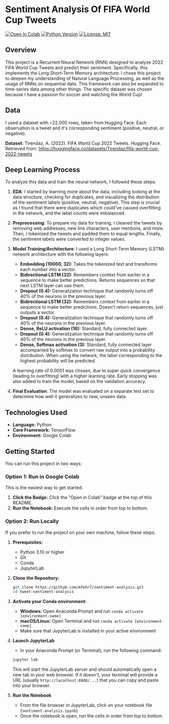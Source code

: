 # Sentiment Analysis Of FIFA World Cup Tweets

[![Open In Colab](https://colab.research.google.com/assets/colab-badge.svg)](https://colab.research.google.com/github/mfehr7/tweet-sentiment-analysis/blob/main/sentiment-analysis.ipynb)
[![Python Version](https://img.shields.io/badge/Python-3.10%2B-blue.svg)](https://www.python.org/downloads/)
[![License: MIT](https://img.shields.io/badge/License-MIT-yellow.svg)](https://opensource.org/licenses/MIT)

## Overview

This project is a Recurrent Neural Network (RNN) designed to analyze 2022 FIFA World Cup Tweets and predict their sentiment. Specifically, this implements the Long Short-Term Memory architecture. I chose this project to deepen my understanding of Natural Language Processing, as well as the usage of RNNs on sequential data. This framework can also be expanded to time-series data among other things. The specific dataset was chosen because I have a passion for soccer and watching the World Cup! 

## Data
I used a dataset with ~22,000 rows, taken from Hugging Face. Each observation is a tweet and it's corresponding sentiment (positive, neutral, or negative).

**Dataset:** Tirendaz, A. (2022). FIFA World Cup 2022 Tweets. Hugging Face. Retrieved from: https://huggingface.co/datasets/Tirendaz/fifa-world-cup-2022-tweets

## Deep Learning Process

To analyze this data and train the neural network, I followed these steps:

1.  **EDA**: I started by learning more about the data, including looking at the data structure, checking for duplicates, and visualizing the distribution of the sentiment labels (positive, neutral, negative). This step is crucial as I found that there were duplicates which could've caused overfitting in the network, and the label counts were imbalanced.
2. **Preprocessing**: To prepare my data for training, I cleaned the tweets by removing web addresses, new line characters, user mentions, and more. Then, I tokenized the tweets and padded them to equal lengths. Finally, the sentiment labels were converted to integer values.
3. **Model Training/Architecture**: I used a Long Short-Term Memory (LSTM) network architecture with the following layers:
    * **Embedding (10000, 32):** Takes the tokenized text and transforms each number into a vector.
    * **Bidirectional LSTM (32):** Remembers context from earlier in a sequence to make better predictions. Returns sequences so that next LSTM layer can use them.
    * **Dropout (0.4):** Generalization technique that randomly turns off 40% of the neurons in the previous layer.
    * **Bidirectional LSTM (32):** Remembers context from earlier in a sequence to make better predictions. Doesn't return sequences, just outputs a vector.
    * **Dropout (0.4):** Generalization technique that randomly turns off 40% of the neurons in the previous layer.
    * **Dense, ReLU activation (16):** Standard, fully connected layer.
    * **Dropout (0.4):** Generalization technique that randomly turns off 40% of the neurons in the previous layer.
    * **Dense, Softmax activation (3):** Standard, fully connected layer accompanied by softmax to convert raw output into a probability distribution. When using the network, the label corresponding to the highest probability will be predicted.  
    
    A learning rate of 0.0001 was chosen, due to super quick convergence (leading to overfitting) with a higher learning rate. Early stopping was also added to train the model, based on the validation accuracy.
4. **Final Evaluation**: The model was evaluated on a separate test set to determine how well it generalizes to new, unseen data.

## Technologies Used

* **Language:** Python
* **Core Framework:** TensorFlow
* **Environment:** Google Colab

## Getting Started

You can run this project in two ways:

### Option 1: Run in Google Colab

This is the easiest way to get started.

1.  **Click the Badge:** Click the "Open in Colab" badge at the top of this README.
2.  **Run the Notebook:** Execute the cells in order from top to bottom.

### Option 2: Run Locally

If you prefer to run the project on your own machine, follow these steps.

1.  **Prerequisites:**
    * Python 3.10 or higher
    * Git
    * Conda
    * JupyterLab

2.  **Clone the Repository:**
    ```bash
    git clone https://github.com/mfehr7/sentiment-analysis.git
    cd tweet-sentiment-analysis
    ```

3.  **Activate your Conda environment:**
    * **Windows:** Open Anaconda Prompt and run `conda activate [environment-name]`
    * **macOS/Linux:** Open Terminal and run `conda activate [environment-name]`
    * Make sure that JupyterLab is installed in your active environment

4.  **Launch JupyterLab**
    * In your Anaconda Prompt (or Terminal), run the following command:

    ```bash
    jupyter lab
    ```

    This will start the JupyterLab server and should automatically open a new tab in your web browser. If it doesn't, your terminal will provide a URL (usually `http://localhost:8888/...`) that you can copy and paste into your browser.

5.  **Run the Notebook**

    * From the file browser in JupyterLab, click on your notebook file (`sentiment-analysis.ipynb`).
    * Once the notebook is open, run the cells in order from top to bottom.
